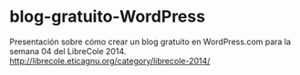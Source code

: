 blog-gratuito-WordPress
=======================

Presentación sobre cómo crear un blog gratuito en WordPress.com para la semana 04 del LibreCole 2014. http://librecole.eticagnu.org/category/librecole-2014/
